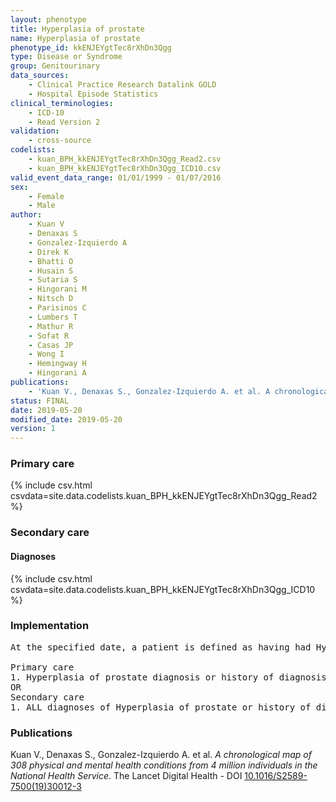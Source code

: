 ```yaml
---
layout: phenotype
title: Hyperplasia of prostate
name: Hyperplasia of prostate
phenotype_id: kkENJEYgtTec8rXhDn3Qgg 
type: Disease or Syndrome
group: Genitourinary
data_sources: 
    - Clinical Practice Research Datalink GOLD
    - Hospital Episode Statistics
clinical_terminologies: 
    - ICD-10
    - Read Version 2
validation: 
    - cross-source
codelists: 
    - kuan_BPH_kkENJEYgtTec8rXhDn3Qgg_Read2.csv
    - kuan_BPH_kkENJEYgtTec8rXhDn3Qgg_ICD10.csv
valid_event_data_range: 01/01/1999 - 01/07/2016
sex: 
    - Female
    - Male
author: 
    - Kuan V
    - Denaxas S
    - Gonzalez-Izquierdo A
    - Direk K
    - Bhatti O
    - Husain S
    - Sutaria S
    - Hingorani M
    - Nitsch D
    - Parisinos C
    - Lumbers T
    - Mathur R
    - Sofat R
    - Casas JP
    - Wong I
    - Hemingway H
    - Hingorani A
publications: 
    - 'Kuan V., Denaxas S., Gonzalez-Izquierdo A. et al. A chronological map of 308 physical and mental health conditions from 4 million individuals in the National Health Service. The Lancet Digital Health - DOI: 10.1016/S2589-7500(19)30012-3' 
status: FINAL
date: 2019-05-20
modified_date: 2019-05-20
version: 1
---
```

### Primary care 
{% include csv.html csvdata=site.data.codelists.kuan_BPH_kkENJEYgtTec8rXhDn3Qgg_Read2 %}
### Secondary care 
#### Diagnoses 
{% include csv.html csvdata=site.data.codelists.kuan_BPH_kkENJEYgtTec8rXhDn3Qgg_ICD10 %}
### Implementation 
<pre>At the specified date, a patient is defined as having had Hyperplasia of prostate IF they meet the criteria for any of the following on or before the specified date. The earliest date on which the individual meets any of the following criteria on or before the specified date is defined as the first event date:

Primary care
1. Hyperplasia of prostate diagnosis or history of diagnosis during a consultation 
OR
Secondary care
1. ALL diagnoses of Hyperplasia of prostate or history of diagnosis during a hospitalization</pre> 
 
### Publications 
Kuan V., Denaxas S., Gonzalez-Izquierdo A. et al. _A chronological map of 308 physical and mental health conditions from 4 million individuals in the National Health Service_. The Lancet Digital Health - DOI <a href='https://www.thelancet.com/journals/landig/article/PIIS2589-7500(19)30012-3/fulltext'>10.1016/S2589-7500(19)30012-3</a>